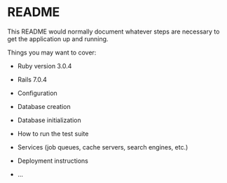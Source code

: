 # README

This README would normally document whatever steps are necessary to get the
application up and running.

Things you may want to cover:

* Ruby version 3.0.4

* Rails 7.0.4

* Configuration

* Database creation

* Database initialization

* How to run the test suite

* Services (job queues, cache servers, search engines, etc.)

* Deployment instructions

* ...

